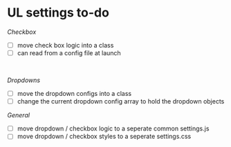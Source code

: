 # UL settings to-do
*Checkbox* <br>
- [ ] move check box logic into a class <br>
- [ ] can read from a config file at launch <br>

<br>

*Dropdowns* <br>
- [ ] move the dropdown configs into a class <br>
- [ ] change the current dropdown config array to hold the dropdown objects <br>

*General* 
- [ ] move dropdown / checkbox logic to a seperate common settings.js
- [ ] move dropdown / checkbox styles to  a seperate settings.css
